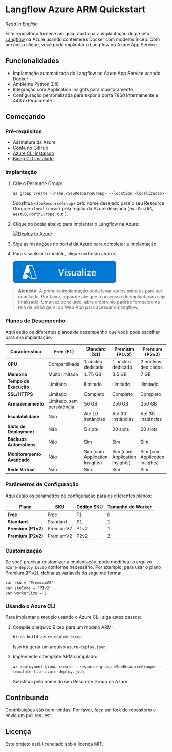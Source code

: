 # Langflow Azure ARM Quickstart

*[Read in English](README.md)*

Este repositório fornece um guia rápido para implantação do projeto [Langflow](https://github.com/langflow-ai/langflow) na Azure usando contêineres Docker com modelos Bicep. Com um único clique, você pode implantar o Langflow no Azure App Service.

## Funcionalidades

- Implantação automatizada do Langflow no Azure App Service usando Docker
- Ambiente Python 3.10
- Integração com Application Insights para monitoramento
- Configuração personalizada para expor a porta 7860 internamente e 443 externamente

## Começando

### Pré-requisitos

- Assinatura da Azure
- Conta no GitHub
- [Azure CLI instalado](https://learn.microsoft.com/en-us/cli/azure/install-azure-cli)
- [Bicep CLI instalado](https://learn.microsoft.com/en-us/azure/azure-resource-manager/bicep/install)

### Implantação

1. Crie o Resource Group:

   ```
   az group create --name <SeuResourceGroup> --location <localizacao>
   ```

   Substitua `<SeuResourceGroup>` pelo nome desejado para o seu Resource Group e `<localizacao>` pela região da Azure desejada (ex.: `EastUS`, `WestUS`, `NorthEurope`, etc.).

2. Clique no botão abaixo para implantar o Langflow na Azure:

   [![Deploy to Azure](https://aka.ms/deploytoazurebutton)](https://portal.azure.com/#create/Microsoft.Template/uri/https%3A%2F%2Fraw.githubusercontent.com%2Fdanielgines%2Flangflow-azure-arm-quickstart%2Fmain%2Fazure-deploy.json)

3. Siga as instruções no portal da Azure para completar a implantação.

4. Para visualizar o modelo, clique no botão abaixo:

   [![Visualize](https://raw.githubusercontent.com/Azure/azure-quickstart-templates/master/1-CONTRIBUTION-GUIDE/images/visualizebutton.svg?sanitize=true)](https://armviz.io/#/?load=https%3A%2F%2Fraw.githubusercontent.com%2Fdanielgines%2Flangflow-azure-arm-quickstart%2Fmain%2Fazure-deploy.json)

>   **Atenção:** A primeira implantação pode levar vários minutos para ser concluída. Por favor, aguarde até que o processo de implantação seja finalizado. Uma vez concluído, abra o domínio padrão fornecido na tela de visão geral do Web App para acessar o Langflow.

### Planos de Desempenho

Aqui estão os diferentes planos de desempenho que você pode escolher para sua implantação:

| Característica             | Free (F1)                  | Standard (S1)                  | Premium (P1v2)                 | Premium (P2v2)                 |
|----------------------------|----------------------------|--------------------------------|--------------------------------|--------------------------------|
| **CPU**                    | Compartilhada              | 1 núcleo dedicado              | 1 núcleo dedicado              | 2 núcleos dedicados            |
| **Memória**                | Muito limitada             | 1.75 GB                        | 3.5 GB                         | 7 GB                           |
| **Tempo de Execução**      | Limitado                   | Ilimitado                      | Ilimitado                      | Ilimitado                      |
| **SSL/HTTPS**              | Limitado                   | Completo                       | Completo                       | Completo                       |
| **Armazenamento**          | Limitado, sem persistência | 50 GB                          | 250 GB                         | 250 GB                         |
| **Escalabilidade**         | Não                        | Até 10 instâncias              | Até 30 instâncias              | Até 30 instâncias              |
| **Slots de Deployment**    | Não                        | 5 slots                        | 20 slots                       | 20 slots                       |
| **Backups Automáticos**    | Não                        | Sim                            | Sim                            | Sim                            |
| **Monitoramento Avançado** | Não                        | Sim (com Application Insights) | Sim (com Application Insights) | Sim (com Application Insights) |
| **Rede Virtual**           | Não                        | Sim                            | Sim                            | Sim                            |

### Parâmetros de Configuração

Aqui estão os parâmetros de configuração para os diferentes planos:

| Plano                   | SKU           | Código SKU | Tamanho do Worker |
|-------------------------|---------------|------------|-------------------|
| **Free**                | Free          | F1         | 0                 |
| **Standard**            | Standard      | S1         | 1                 |
| **Premium (P1v2)**      | PremiumV2     | P1v2       | 1                 |
| **Premium (P2v2)**      | PremiumV2     | P2v2       | 2                 |

### Customização

Se você precisar customizar a implantação, pode modificar o arquivo `azure-deploy.bicep` conforme necessário. Por exemplo, para usar o plano Premium (P1v2), defina as variáveis da seguinte forma:

   ```
   var sku = 'PremiumV2'
   var skuCode = 'P1v2'
   var workerSize = 1
   ```

### Usando o Azure CLI

Para implantar o modelo usando o Azure CLI, siga estes passos:

1. Compile o arquivo Bicep para um modelo ARM:

   ```
   bicep build azure-deploy.bicep
   ```

   Isso irá gerar um arquivo `azure-deploy.json`.

2. Implemente o template ARM compilado:

   ```
   az deployment group create --resource-group <SeuResourceGroup> --template-file azure-deploy.json
   ```

   Substitua <SeuResourceGroup> pelo nome do seu Resource Group na Azure.

## Contribuindo

Contribuições são bem-vindas! Por favor, faça um fork do repositório e envie um pull request.

## Licença

Este projeto está licenciado sob a licença MIT.
